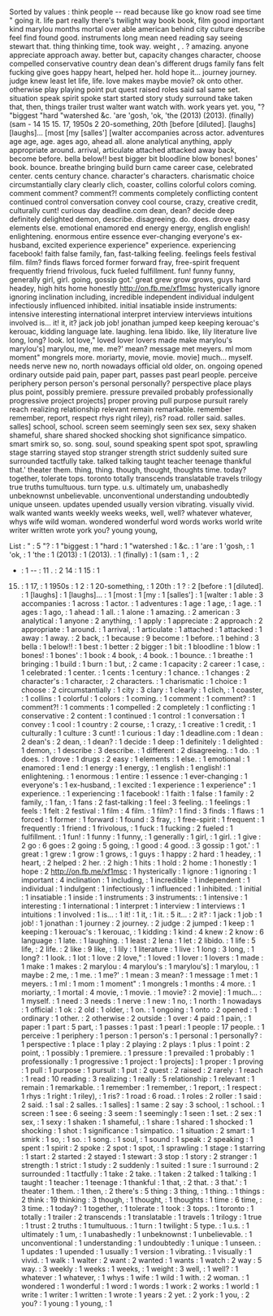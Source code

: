 Sorted by values :
think people -- read because like go know road see time " going it. life part really there's twilight way book book, film good important kind marylou months mortal over able american behind city culture describe feel find found good. instruments long mean need reading say seeing stewart that. thing thinking time, took way. weight , . ? amazing. anyone appreciate approach away. better but, capacity changes character, choose compelled conservative country dean dean's different drugs family fans felt fucking give goes happy heart, helped her. hold hope it... journey journey. judge knew least let life, life. love makes maybe movie? ok onto other. otherwise play playing point put quest raised roles said sal same set. situation speak spirit spoke start started story study surround take taken that, then, things trailer trust walter want watch with. work years yet. you, "? "biggest "hard "watershed &c. 'are 'gosh, 'ok, 'the (2013) (2013). (finally) (sam - 14 15 15. 17, 1950s 2 20-something, 20th [before [diluted]. [laughs] [laughs]... [most [my [salles'] [walter accompanies across actor. adventures age age, age. ages ago, ahead all. alone analytical anything, apply appropriate around. arrival, articulate attached attacked away back, become before. bella below!! best bigger bit bloodline blow bones! bones' book. bounce. breathe bringing build burn came career case, celebrated center. cents century chance. character's characters. charismatic choice circumstantially clary clearly clich, coaster, collins colorful colors coming. comment comment? comment?! comments completely conflicting content continued control conversation convey cool course, crazy, creative credit, culturally cunt! curious day deadline.com dean, dean? decide deep definitely delighted demon, describe. disagreeing. do. does. drove easy elements else. emotional enamored end energy energy, english english! enlightening. enormous entire essence ever-changing everyone's ex-husband, excited experience experience" experience. experiencing facebook! faith false family, fan, fast-talking feeling. feelings feels festival film. film? finds flaws forced former forward fray, free-spirit frequent frequently friend frivolous, fuck fueled fulfillment. fun! funny funny, generally girl, girl. going, gossip got.' great grew grow grows, guys hard headey, high hits home honestly http://on.fb.me/xf1msc hysterically ignore ignoring inclination including, incredible independent individual indulgent infectiously influenced inhibited. initial insatiable inside instruments: intensive interesting international interpret interview interviews intuitions involved is... it! it, it? jack job job! jonathan jumped keep keeping kerouac's kerouac, kidding language late. laughing. lena libido. like, lily literature live long, long? look. lot love," loved lover lovers made make marylou's marylou's] marylou, me, me. me?' mean? message met meyers. ml mom moment" mongrels more. moriarty, movie, movie. movie] much... myself. needs nerve new no, north nowadays official old older, on. ongoing opened ordinary outside paid pain, paper part, passes past pearl people. perceive periphery person person's personal personally? perspective place plays plus point, possibly premiere. pressure prevailed probably professionally progressive project projects] proper proving pull purpose pursuit rarely reach realizing relationship relevant remain remarkable. remember remember, report, respect rhys right riley), ris? road. roller said. salles. salles] school, school. screen seem seemingly seen sex sex, sexy shaken shameful, share shared shocked shocking shot significance simpatico. smart smirk so, so. song. soul, sound speaking spent spot spot, sprawling stage starring stayed stop stranger strength strict suddenly suited sure surrounded tactfully take. talked talking taught teacher teenage thankful that.' theater them. thing, thing. though, thought, thoughts time. today? together, tolerate tops. toronto totally transcends translatable travels trilogy true truths tumultuous. turn type. u.s. ultimately um, unabashedly unbeknownst unbelievable. unconventional understanding undoubtedly unique unseen. updates upended usually version vibrating. visually vivid. walk wanted wants weekly weeks weeks, well, well? whatever whatever, whys wife wild woman. wondered wonderful word words works world write writer written wrote york you? young young, 

List :
" : 5
"? : 1
"biggest : 1
"hard : 1
"watershed : 1
&c. : 1
'are : 1
'gosh, : 1
'ok, : 1
'the : 1
(2013) : 1
(2013). : 1
(finally) : 1
(sam : 1
, : 2
- : 1
-- : 11
. : 2
14 : 1
15 : 1
15. : 1
17, : 1
1950s : 1
2 : 1
20-something, : 1
20th : 1
? : 2
[before : 1
[diluted]. : 1
[laughs] : 1
[laughs]... : 1
[most : 1
[my : 1
[salles'] : 1
[walter : 1
able : 3
accompanies : 1
across : 1
actor. : 1
adventures : 1
age : 1
age, : 1
age. : 1
ages : 1
ago, : 1
ahead : 1
all. : 1
alone : 1
amazing. : 2
american : 3
analytical : 1
anyone : 2
anything, : 1
apply : 1
appreciate : 2
approach : 2
appropriate : 1
around. : 1
arrival, : 1
articulate : 1
attached : 1
attacked : 1
away : 1
away. : 2
back, : 1
because : 9
become : 1
before. : 1
behind : 3
bella : 1
below!! : 1
best : 1
better : 2
bigger : 1
bit : 1
bloodline : 1
blow : 1
bones! : 1
bones' : 1
book : 4
book, : 4
book. : 1
bounce. : 1
breathe : 1
bringing : 1
build : 1
burn : 1
but, : 2
came : 1
capacity : 2
career : 1
case, : 1
celebrated : 1
center. : 1
cents : 1
century : 1
chance. : 1
changes : 2
character's : 1
character, : 2
characters. : 1
charismatic : 1
choice : 1
choose : 2
circumstantially : 1
city : 3
clary : 1
clearly : 1
clich, : 1
coaster, : 1
collins : 1
colorful : 1
colors : 1
coming. : 1
comment : 1
comment? : 1
comment?! : 1
comments : 1
compelled : 2
completely : 1
conflicting : 1
conservative : 2
content : 1
continued : 1
control : 1
conversation : 1
convey : 1
cool : 1
country : 2
course, : 1
crazy, : 1
creative : 1
credit, : 1
culturally : 1
culture : 3
cunt! : 1
curious : 1
day : 1
deadline.com : 1
dean : 2
dean's : 2
dean, : 1
dean? : 1
decide : 1
deep : 1
definitely : 1
delighted : 1
demon, : 1
describe : 3
describe. : 1
different : 2
disagreeing. : 1
do. : 1
does. : 1
drove : 1
drugs : 2
easy : 1
elements : 1
else. : 1
emotional : 1
enamored : 1
end : 1
energy : 1
energy, : 1
english : 1
english! : 1
enlightening. : 1
enormous : 1
entire : 1
essence : 1
ever-changing : 1
everyone's : 1
ex-husband, : 1
excited : 1
experience : 1
experience" : 1
experience. : 1
experiencing : 1
facebook! : 1
faith : 1
false : 1
family : 2
family, : 1
fan, : 1
fans : 2
fast-talking : 1
feel : 3
feeling. : 1
feelings : 1
feels : 1
felt : 2
festival : 1
film : 4
film. : 1
film? : 1
find : 3
finds : 1
flaws : 1
forced : 1
former : 1
forward : 1
found : 3
fray, : 1
free-spirit : 1
frequent : 1
frequently : 1
friend : 1
frivolous, : 1
fuck : 1
fucking : 2
fueled : 1
fulfillment. : 1
fun! : 1
funny : 1
funny, : 1
generally : 1
girl, : 1
girl. : 1
give : 2
go : 6
goes : 2
going : 5
going, : 1
good : 4
good. : 3
gossip : 1
got.' : 1
great : 1
grew : 1
grow : 1
grows, : 1
guys : 1
happy : 2
hard : 1
headey, : 1
heart, : 2
helped : 2
her. : 2
high : 1
hits : 1
hold : 2
home : 1
honestly : 1
hope : 2
http://on.fb.me/xf1msc : 1
hysterically : 1
ignore : 1
ignoring : 1
important : 4
inclination : 1
including, : 1
incredible : 1
independent : 1
individual : 1
indulgent : 1
infectiously : 1
influenced : 1
inhibited. : 1
initial : 1
insatiable : 1
inside : 1
instruments : 3
instruments: : 1
intensive : 1
interesting : 1
international : 1
interpret : 1
interview : 1
interviews : 1
intuitions : 1
involved : 1
is... : 1
it! : 1
it, : 1
it. : 5
it... : 2
it? : 1
jack : 1
job : 1
job! : 1
jonathan : 1
journey : 2
journey. : 2
judge : 2
jumped : 1
keep : 1
keeping : 1
kerouac's : 1
kerouac, : 1
kidding : 1
kind : 4
knew : 2
know : 6
language : 1
late. : 1
laughing. : 1
least : 2
lena : 1
let : 2
libido. : 1
life : 5
life, : 2
life. : 2
like : 9
like, : 1
lily : 1
literature : 1
live : 1
long : 3
long, : 1
long? : 1
look. : 1
lot : 1
love : 2
love," : 1
loved : 1
lover : 1
lovers : 1
made : 1
make : 1
makes : 2
marylou : 4
marylou's : 1
marylou's] : 1
marylou, : 1
maybe : 2
me, : 1
me. : 1
me?' : 1
mean : 3
mean? : 1
message : 1
met : 1
meyers. : 1
ml : 1
mom : 1
moment" : 1
mongrels : 1
months : 4
more. : 1
moriarty, : 1
mortal : 4
movie, : 1
movie. : 1
movie? : 2
movie] : 1
much... : 1
myself. : 1
need : 3
needs : 1
nerve : 1
new : 1
no, : 1
north : 1
nowadays : 1
official : 1
ok : 2
old : 1
older, : 1
on. : 1
ongoing : 1
onto : 2
opened : 1
ordinary : 1
other. : 2
otherwise : 2
outside : 1
over : 4
paid : 1
pain, : 1
paper : 1
part : 5
part, : 1
passes : 1
past : 1
pearl : 1
people : 17
people. : 1
perceive : 1
periphery : 1
person : 1
person's : 1
personal : 1
personally? : 1
perspective : 1
place : 1
play : 2
playing : 2
plays : 1
plus : 1
point : 2
point, : 1
possibly : 1
premiere. : 1
pressure : 1
prevailed : 1
probably : 1
professionally : 1
progressive : 1
project : 1
projects] : 1
proper : 1
proving : 1
pull : 1
purpose : 1
pursuit : 1
put : 2
quest : 2
raised : 2
rarely : 1
reach : 1
read : 10
reading : 3
realizing : 1
really : 5
relationship : 1
relevant : 1
remain : 1
remarkable. : 1
remember : 1
remember, : 1
report, : 1
respect : 1
rhys : 1
right : 1
riley), : 1
ris? : 1
road : 6
road. : 1
roles : 2
roller : 1
said : 2
said. : 1
sal : 2
salles. : 1
salles] : 1
same : 2
say : 3
school, : 1
school. : 1
screen : 1
see : 6
seeing : 3
seem : 1
seemingly : 1
seen : 1
set. : 2
sex : 1
sex, : 1
sexy : 1
shaken : 1
shameful, : 1
share : 1
shared : 1
shocked : 1
shocking : 1
shot : 1
significance : 1
simpatico. : 1
situation : 2
smart : 1
smirk : 1
so, : 1
so. : 1
song. : 1
soul, : 1
sound : 1
speak : 2
speaking : 1
spent : 1
spirit : 2
spoke : 2
spot : 1
spot, : 1
sprawling : 1
stage : 1
starring : 1
start : 2
started : 2
stayed : 1
stewart : 3
stop : 1
story : 2
stranger : 1
strength : 1
strict : 1
study : 2
suddenly : 1
suited : 1
sure : 1
surround : 2
surrounded : 1
tactfully : 1
take : 2
take. : 1
taken : 2
talked : 1
talking : 1
taught : 1
teacher : 1
teenage : 1
thankful : 1
that, : 2
that. : 3
that.' : 1
theater : 1
them. : 1
then, : 2
there's : 5
thing : 3
thing, : 1
thing. : 1
things : 2
think : 19
thinking : 3
though, : 1
thought, : 1
thoughts : 1
time : 6
time, : 3
time. : 1
today? : 1
together, : 1
tolerate : 1
took : 3
tops. : 1
toronto : 1
totally : 1
trailer : 2
transcends : 1
translatable : 1
travels : 1
trilogy : 1
true : 1
trust : 2
truths : 1
tumultuous. : 1
turn : 1
twilight : 5
type. : 1
u.s. : 1
ultimately : 1
um, : 1
unabashedly : 1
unbeknownst : 1
unbelievable. : 1
unconventional : 1
understanding : 1
undoubtedly : 1
unique : 1
unseen. : 1
updates : 1
upended : 1
usually : 1
version : 1
vibrating. : 1
visually : 1
vivid. : 1
walk : 1
walter : 2
want : 2
wanted : 1
wants : 1
watch : 2
way : 5
way. : 3
weekly : 1
weeks : 1
weeks, : 1
weight : 3
well, : 1
well? : 1
whatever : 1
whatever, : 1
whys : 1
wife : 1
wild : 1
with. : 2
woman. : 1
wondered : 1
wonderful : 1
word : 1
words : 1
work : 2
works : 1
world : 1
write : 1
writer : 1
written : 1
wrote : 1
years : 2
yet. : 2
york : 1
you, : 2
you? : 1
young : 1
young, : 1
